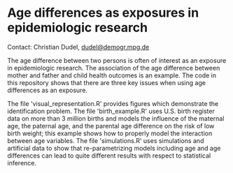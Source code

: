 # Age differences as exposures in epidemiologic research

Contact: Christian Dudel, dudel@demogr.mpg.de 

The age difference between two persons is often of interest as an exposure in 
epidemiologic research. The association of the age difference between mother 
and father and child health outcomes is an example. The code in this repository
shows that there are three key issues when using age differences as an exposure.

The file 'visual_representation.R' provides figures which demonstrate the
identification problem. The file 'birth_example.R' uses U.S. birth register data 
on more than 3 million births and models the influence of the maternal age, the 
paternal age, and the parental age difference on the risk of low birth weight; 
this example shows how to properly model the interaction between age variables.
The file 'simulations.R' uses simulations and artificial data to show that
re-parametrizing models including age and age differences can lead to quite
different results with respect to statistical inference. 
